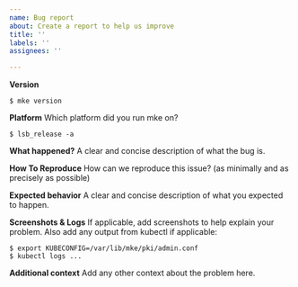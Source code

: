```yaml
---
name: Bug report
about: Create a report to help us improve
title: ''
labels: ''
assignees: ''

---
```


**Version**
```
$ mke version
```
**Platform**
Which platform did you run mke on?
```
$ lsb_release -a
```
**What happened?**
A clear and concise description of what the bug is.

**How To Reproduce**
How can we reproduce this issue? (as minimally and as precisely as possible)

**Expected behavior**
A clear and concise description of what you expected to happen.

**Screenshots & Logs**
If applicable, add screenshots to help explain your problem.
Also add any output from kubectl if applicable:
```
$ export KUBECONFIG=/var/lib/mke/pki/admin.conf
$ kubectl logs ...
```

**Additional context**
Add any other context about the problem here.
